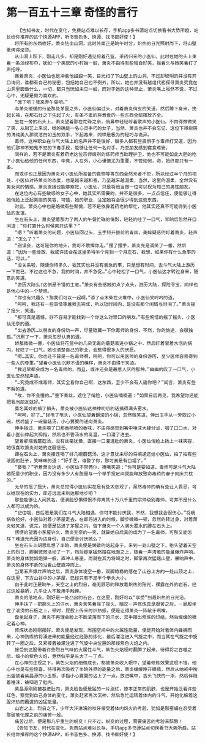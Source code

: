 # 第一百五十三章 奇怪的言行
        【告知书友，时代在变化，免费站点难以长存，手机app多书源站点切换看书大势所趋，站长给你推荐的这个换源APP，听书音色多、换源、找书都好使！】
       将所有的东西收好，萧炎钻出山洞，此时外面正是晌午时分，炽热的日光照射而下，将山壁熏烤得滚烫。
       从山洞上跃下，刚走几步，却是刚好遇见挎着花篮，采药归来的小医仙，此时在她的头上束着一条淡绿布巾，犹如一个美貌的小村姑一般，萧炎不由得有些暗自好笑，摇着头与她笑着打了声招呼。
       瞧着萧炎，小医仙也是冲着他甜甜一笑，目光扫了下山壁上的山洞，不过却聪明的并没有开口询问，谁都有自己的秘密，包括她自己也不例外，所以，她也并没有越俎代庖探寻萧炎究竟在山洞里面做什么，一切，都只当恍如未见一般，而对于她的这种举止，萧炎嘴上虽然不说，不过心中，无疑是颇为喜欢的。
       “饿了吧？我来弄午餐吧。”
       与萧炎缓缓的行至那处茅屋之外，小医仙偏过头，对着萧炎俏皮的笑道，然后蹲下身来，挽起长袖，在那石灶之下生起了火，有条不紊的将煮食的一些东西全部摆放齐全。
       坐在一旁的石头上，萧炎望着那在忙碌之余，俏鼻中轻轻哼着歌声的小医仙，不由得微微笑了笑，从厨艺上来说，她的确是一名心灵手巧的女子，当然，萧炎也并不会忘记，这位下得厨房的清纯美人那双洁白如玉的双手，下起毒来，同样是极为的轻巧与诡异。
       毒师，这种职业在斗气大陆上的名声并不是很好，很多人都有些畏惧于与毒师打交道，因为他们那神不知鬼不觉的下毒手段，能够让任何一名对手，乃至朋友感到寝食难安。
       同样的，若不是萧炎有着药老这位宗师级别的炼药师当助理护卫，他也不可能如此大胆的吃下小医仙给他的任何东西，毕竟，人在外，小心谨慎尤为重要，不管如何，命，始终都只有一条。
       而或许也正是因为萧炎对小医仙所准备的食物等等东西全然来者不拒，所以经过半个月的相处，小医仙对待萧炎的态度，也是越来越和善，乃至越来越温柔，当然，这里的温柔，全然没有男女间的情感，萧炎直接也能够察觉，小医仙，只是将他当做一位可以视为知己的男性朋友。
       在这位内心有些敏感的女子心中，她其实所需要的，并不是很多，一点点信任，便能够让得她俏脸上泛起美丽的笑容，可惜，她的职业，注定她将会很少得到这些东西。
       对此，萧炎心中也是略微有些惭愧，若不是依靠着药老的帮忙，他其实还真不可能得到小医仙的友谊。
       坐在石头上，萧炎望着那为了两人的午餐忙碌的倩影，轻轻的吐了一口气，半晌后忽然开口问道：“你打算什么时候离开这里？”
       “嗯？”听着萧炎的问题，小医仙回过头，玉手锊开额前的青丝，美眸疑惑的盯着萧炎，轻声道：“怎么了？”
       “别误会，这可是你的地头，我可不敢撵你走。”摆了摆手，萧炎先是调笑了一番，然后道：“因为一些缘故，我或许还会在这里多待半个月到一个月左右，我想，如果你有什么急事的话，可以…”
       “没关系啦，随便你待多久，我其实也并没有着急的事，只是想有时间，去斗气大陆上游历一下而已，不过这也不急，我的时间，并不急促…”心中轻松了一口气，小医仙这才转过身来，随意的笑道。
       “游历大陆么?这倒是不错的主意。”萧炎有些感触的点了点头，游历大陆，探险寻宝，同样也是他心中的一个梦想。
       “你也有兴趣么？那我们可以一起啊。”添了点木柴在火堆中，小医仙笑吟吟的道。
       “呵呵，我还有一些事情等着我去完成，所以短时间内，是没有那个闲情与时间了。”萧炎摇了摇头，笑道。
       “那可真是遗憾，好不容易才能找到一个你这么对胃口的朋友。”有些惋惜的摇了摇头，小医仙无奈的道。
       “出去游历…以朋友的身份劝一声，尽量隐藏一下你毒师的身份，不然，你的旅途，会很独孤。”沉默了一下，萧炎忽然认真的道。
       娇躯微微一僵，小医仙将花篮中的几朵无毒的蘑菇丢进小锅之中，然后盯着冒着水泡的锅内，轻叹了一口气，她也清楚自己的职业，会惹得很多人的厌恶。
       “呃…其实，你也还不算是一名毒师啊，呵呵，你可以用医师的身份游历，至少医师容易得到一些人的尊重。”望着小医仙沉默不语的模样，萧炎不由得干笑道。
       “我迟早都会成为一名毒师的，而且，或许还会是最惹人厌的那种。”幽幽的叹了一口气，小医仙忽然轻声道。
       “…究竟成不成毒师，其实全看你自己啊，这东西，至少不会有人逼你吧？”闻言，萧炎有些不解的道。
       “唉，你不会懂的…”垂下青丝，遮住了俏脸，小医仙喃喃道：“如果日后再见，我希望你还能把我当朋友就好。”
       莫名其妙的捎了捎头，萧炎被小医仙这神神叨叨的话搞得满头雾水。
       “呵呵，好了…”轻甩了甩头，小医仙望着翻滚的小锅，忽然微笑道，伸出玉手从一旁取过小碗，然后盛了一碗蘑菇汤，小心翼翼的递向萧炎。
       伸手接过，萧炎嗅了口那香喷喷的香味，不由得感觉到嘴中唾沫大肆分泌，咽了口口水，对着小医仙伸起大拇指，然后也不管汤水的高温，一口灌了进去。
       望着那端着蘑菇汤，没有丝毫犹豫，直接一口灌进肚的萧炎，小医仙俏脸上扬上一抹笑容，她很喜欢萧炎对她的这股信任。
       蹲在石头上，萧炎接连喝了好几碗蘑菇汤，这才意犹未尽的将碗递还给小医仙，拍了拍有些滚圆的肚子，笑眯眯的道：“好手艺，谁娶了你，那可真是有口福了。”
       “娶我？”听着萧炎这话，小医仙不禁莞尔，掩嘴笑道：“你可是要知道，毒师可是斗气大陆婚配最少的职业，因为没有多少人有胆量与一个举手投足间就能释放致命毒药的妻子同床共枕的。”
       无奈的摇了摇头，萧炎总觉得小医仙实在是有些太悲观了，虽然毒师的确有些让人畏忌，可以她现在的实力，却还远远未到达那地步吧？
       那些能够让人闻其名，便满脸恐惧得恨不得离其十万八千里的宗师级别毒师，可并不是什么人都可以成为的。
       “记住哦，日后若是我们在斗气大陆相遇，你可不能讨厌我，不然，我想我会很伤心。”将碗锅收拾好，小医仙对着小茅屋走去，在即将进入的时候，脚步微微一顿，忽然的转过身，对着萧炎轻笑道，说完，她便是钻进了茅屋之内，留下萧炎一个人满头雾水的蹲在石头上。
       愣愣的望着小茅屋许久，萧炎无奈的一笑，就算她日后真的成为了一名毒师，可那又能怎样？难道光光因为这身份，自己便会讨厌她么？
       坐在石头上胡思乱想了半晌，萧炎便是懒散的站起身子，来到一处山壁之下，抬头望着天空上的烈日，脚腕微微活动了一下，然后脚掌猛然踏在地面之上，随着一声清脆的能量爆炸声响，萧炎的身体犹如炮弹一般，直冲上悬崖，而就在其力将竭之时，脚掌再次猛踏山壁，暴响声中，萧炎的身体不断的沿着山壁直冲而上。
       当第五声爆炸声响之后，萧炎身体凌空一番，双脚稳稳的落在了山谷上方的一处山顶之上，在这里，下方山谷中的小茅屋，已经只有不足半个拳头大小。
       由于此时正是晌午，天空之上的烈日，毫无顾忌的释放着炽热的阳光，裸露在外的岩石，经过这般暴晒，几乎让人不敢用手触摸。
       萧炎的落地点，刚好是一处凸出的石台，在这里，刚好可以“享受”到最炽热的日光浴。
       伸手抹了一把额头上的汗水，萧炎苦笑着摇了摇头，暗叹一声修炼真是艰苦之后，一屁股坐在了滚烫的石板之上，顿时，屁股上传来的炽热感，便是让得萧炎一阵龇牙咧嘴。
       盘坐起身子，萧炎不再理会脸上不断滚落而下的汗水，双手摆出修炼的印结，然后缓缓的稳定着心神。
       修炼状态刚刚摆好，萧炎便是发现，周围空间中的火属性能量，便是开始对着体内蜂拥而来，心神熟练的将涌进来的能量经过经脉的炼化，最后灌注进入气旋之中，而当其在气旋之中旋转了一圈之后，又紧接着被灌注进了气旋中央位置的那缕紫色火焰之内。
       接受到这股带着许些烈日气味的火属性斗气，紫色火焰顿时翻腾了起来，待得将之吞噬之后，细小的紫色火焰，竟然似乎是长大了一丁点。
       在心神的注视之下，紫色火焰的细微成长，都被萧炎收入眼中，望着修炼效果这般不错，他心中也是有些惊喜，待得再次吸收了半晌外界的能量之后，萧炎缓缓睁开眼睛，然后从纳戒中掏出盛装着紫晶源的小玉瓶，手指小心翼翼的沾上了一点，放进嘴中，舌头飞快的一添，然后伴随着唾沫，被咽进了肚内。
       紫晶源刚刚被吞进肚内，萧炎脸色便是猛的一片涨红，原本正常的肌肤，也是开始泛着许些红色，察觉到自己身体的变化，萧炎赶紧再次沉神，然后急忙运转着体内的斗气，开始化解着这股炽热而霸道的凶猛能量。
       山岩之上，烈日之下，少年大汗淋漓的咬牙接受着体内炽火的考验，犹如是那蚕蛹在忍受着那破茧化蝶之前的痛苦一般。
       痛苦过后，便是那几乎重生的蜕变！只不过，蜕变的过程，需要痛苦的考验来酝酿！
       【告知书友，时代在变化，免费站点难以长存，手机app多书源站点切换看书大势所趋，站长给你推荐的这个换源APP，听书音色多、换源、找书都好使！】